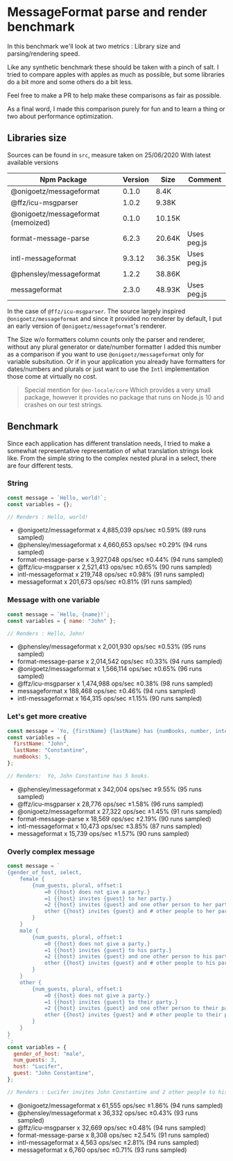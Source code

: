 # MessageFormat parse and render benchmark

In this benchmark we'll look at two metrics : Library size and parsing/rendering speed.

Like any synthetic benchmark these should be taken with a pinch of salt.
I tried to compare apples with apples as much as possible, but some libraries do a bit more and some others do a bit less.

Feel free to make a PR to help make these comparisons as fair as possible.

As a final word, I made this comparison purely for fun and to learn a thing or two about performance optimization.

## Libraries size

Sources can be found in `src`, measure taken on 25/06/2020 With latest available versions

| Npm Package                        | Version | Size   | Comment     |
| ---------------------------------- | ------- | ------ | ----------- |
| @onigoetz/messageformat            | 0.1.0   | 8.4K   |             |
| @ffz/icu-msgparser                 | 1.0.2   | 9.38K  |             |
| @onigoetz/messageformat (memoized) | 0.1.0   | 10.15K |             |
| format-message-parse               | 6.2.3   | 20.64K | Uses peg.js |
| intl-messageformat                 | 9.3.12  | 36.35K | Uses peg.js |
| @phensley/messageformat            | 1.2.2   | 38.86K |             |
| messageformat                      | 2.3.0   | 48.93K | Uses peg.js |

In the case of `@ffz/icu-msgparser`. The source largely inspired `@onigoetz/messageformat` and
since it provided no renderer by default, I put an early version of `@onigoetz/messageformat`'s renderer.

The Size w/o formatters column counts only the parser and renderer, without any plural generator or date/number formatter
I added this number as a comparison if you want to use `@onigoetz/messageformat` only for variable subsitution.
Or if in your application you already have formatters for dates/numbers and plurals or just want to use the `Intl` implementation those come at virtually no cost.

> Special mention for `@eo-locale/core` Which provides a very small package,
> however it provides no package that runs on Node.js 10 and crashes on our test strings.

## Benchmark

Since each application has different translation needs, I tried to make a somewhat representative representation of what translation strings look like.
From the simple string to the complex nested plural in a select, there are four different tests.

### String

```javascript
const message = `Hello, world!`;
const variables = {};

// Renders : Hello, world!
```

- @onigoetz/messageformat x 4,885,039 ops/sec ±0.59% (89 runs sampled)
- @phensley/messageformat x 4,660,653 ops/sec ±0.29% (94 runs sampled)
- format-message-parse x 3,927,048 ops/sec ±0.44% (94 runs sampled)
- @ffz/icu-msgparser x 2,521,413 ops/sec ±0.65% (90 runs sampled)
- intl-messageformat x 219,748 ops/sec ±0.98% (91 runs sampled)
- messageformat x 201,673 ops/sec ±0.81% (91 runs sampled)

### Message with one variable

```javascript
const message = `Hello, {name}!`;
const variables = { name: "John" };

// Renders : Hello, John!
```

- @phensley/messageformat x 2,001,930 ops/sec ±0.53% (95 runs sampled)
- format-message-parse x 2,014,542 ops/sec ±0.33% (94 runs sampled)
- @onigoetz/messageformat x 1,566,114 ops/sec ±0.65% (96 runs sampled)
- @ffz/icu-msgparser x 1,474,988 ops/sec ±0.38% (98 runs sampled)
- messageformat x 188,468 ops/sec ±0.46% (94 runs sampled)
- intl-messageformat x 164,315 ops/sec ±1.15% (90 runs sampled)

### Let's get more creative

```javascript
const message = `Yo, {firstName} {lastName} has {numBooks, number, integer} {numBooks, plural, one {book} other {books}}.`;
const variables = {
  firstName: "John",
  lastName: "Constantine",
  numBooks: 5,
};

// Renders:  Yo, John Constantine has 5 books.
```

- @phensley/messageformat x 342,004 ops/sec ±9.55% (95 runs sampled)
- @ffz/icu-msgparser x 28,776 ops/sec ±1.58% (96 runs sampled)
- @onigoetz/messageformat x 27,322 ops/sec ±1.45% (91 runs sampled)
- format-message-parse x 18,569 ops/sec ±2.19% (90 runs sampled)
- intl-messageformat x 10,473 ops/sec ±3.85% (87 runs sampled)
- messageformat x 15,739 ops/sec ±1.57% (90 runs sampled)

### Overly complex message

```javascript
const message = `
{gender_of_host, select,
    female {
        {num_guests, plural, offset:1
            =0 {{host} does not give a party.}
            =1 {{host} invites {guest} to her party.}
            =2 {{host} invites {guest} and one other person to her party.}
            other {{host} invites {guest} and # other people to her party.}
        }
    }
    male {
        {num_guests, plural, offset:1
            =0 {{host} does not give a party.}
            =1 {{host} invites {guest} to his party.}
            =2 {{host} invites {guest} and one other person to his party.}
            other {{host} invites {guest} and # other people to his party.}
        }
    }
    other {
        {num_guests, plural, offset:1
            =0 {{host} does not give a party.}
            =1 {{host} invites {guest} to their party.}
            =2 {{host} invites {guest} and one other person to their party.}
            other {{host} invites {guest} and # other people to their party.}
        }
    }
}
`;
const variables = {
  gender_of_host: "male",
  num_guests: 3,
  host: "Lucifer",
  guest: "John Constantine",
};

// Renders : Lucifer invites John Constantine and 2 other people to his party.
```

- @onigoetz/messageformat x 61,555 ops/sec ±1.86% (94 runs sampled)
- @phensley/messageformat x 36,332 ops/sec ±0.43% (93 runs sampled)
- @ffz/icu-msgparser x 32,669 ops/sec ±0.48% (94 runs sampled)
- format-message-parse x 8,308 ops/sec ±2.54% (91 runs sampled)
- intl-messageformat x 4,563 ops/sec ±2.81% (94 runs sampled)
- messageformat x 6,760 ops/sec ±0.71% (93 runs sampled)
